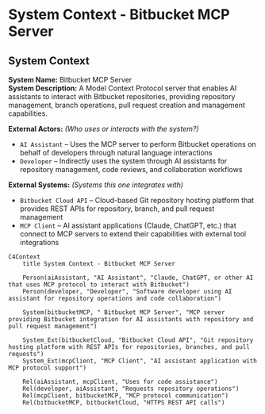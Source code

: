 # System Context - Bitbucket MCP Server

## System Context
**System Name:** Bitbucket MCP Server  
**System Description:** A Model Context Protocol server that enables AI assistants to interact with Bitbucket repositories, providing repository management, branch operations, pull request creation and management capabilities.

**External Actors:** _(Who uses or interacts with the system?)_  
- `AI Assistant` – Uses the MCP server to perform Bitbucket operations on behalf of developers through natural language interactions  
- `Developer` – Indirectly uses the system through AI assistants for repository management, code reviews, and collaboration workflows  

**External Systems:** _(Systems this one integrates with)_  
- `Bitbucket Cloud API` – Cloud-based Git repository hosting platform that provides REST APIs for repository, branch, and pull request management  
- `MCP Client` – AI assistant applications (Claude, ChatGPT, etc.) that connect to MCP servers to extend their capabilities with external tool integrations  

```mermaid
C4Context
    title System Context - Bitbucket MCP Server

    Person(aiAssistant, "AI Assistant", "Claude, ChatGPT, or other AI that uses MCP protocol to interact with Bitbucket")
    Person(developer, "Developer", "Software developer using AI assistant for repository operations and code collaboration")
    
    System(bitbucketMCP, " Bitbucket MCP Server", "MCP server providing Bitbucket integration for AI assistants with repository and pull request management")
    
    System_Ext(bitbucketCloud, "Bitbucket Cloud API", "Git repository hosting platform with REST APIs for repositories, branches, and pull requests")
    System_Ext(mcpClient, "MCP Client", "AI assistant application with MCP protocol support")
    
    Rel(aiAssistant, mcpClient, "Uses for code assistance")
    Rel(developer, aiAssistant, "Requests repository operations")
    Rel(mcpClient, bitbucketMCP, "MCP protocol communication")
    Rel(bitbucketMCP, bitbucketCloud, "HTTPS REST API calls")
```
